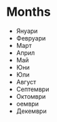 # Months

- Януари
- Февруари
- Март
- Април
- Май
- Юни
- Юли
- Август
- Септември
- Октомври
- оември
- Декември
